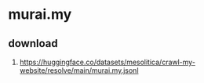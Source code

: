 # murai.my

## download

1. https://huggingface.co/datasets/mesolitica/crawl-my-website/resolve/main/murai.my.jsonl